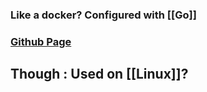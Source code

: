 ### Like a docker? Configured with [[Go]]

### [Github Page](https://github.com/containerd/containerd/blob/main/docs/getting-started.md)

## Though : Used on [[Linux]]?
